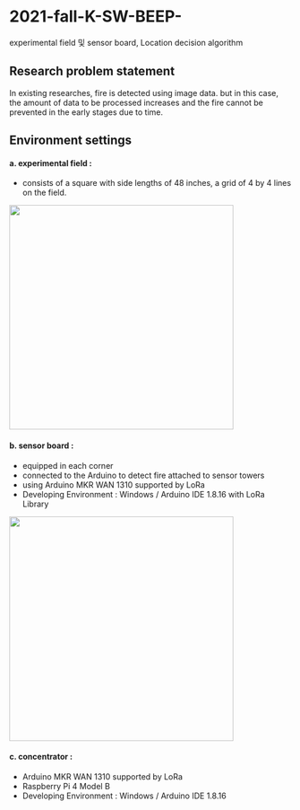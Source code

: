 # 2021-fall-K-SW-BEEP-
experimental field 및 sensor board, Location decision algorithm 

## Research problem statement
In existing researches, fire is detected using image data. 
but in this case, the amount of data to be processed increases and the fire cannot be prevented in the early stages due to time.


## Environment settings
####  a. experimental field : 
+ consists of a square with side lengths of 48 inches, a grid of 4 by 4 lines on the field.

<img src="https://user-images.githubusercontent.com/68414594/144638993-e1e913e3-b151-4eb4-8126-1b5cd7c4591d.jpg" width="400" height="400"/>

    
####  b. sensor board :
+ equipped in each corner
+ connected to the Arduino to detect fire attached to sensor towers
+ using Arduino MKR WAN 1310 supported by LoRa 
+ Developing Environment : Windows / Arduino IDE 1.8.16 with LoRa Library

<img src="https://user-images.githubusercontent.com/68414594/144638937-8e28a914-87dd-49e5-b0cc-3416339c6a23.jpg" width="400" height="400"/>


####  c. concentrator : 
+ Arduino MKR WAN 1310 supported by LoRa
+ Raspberry Pi 4 Model B
+ Developing Environment : Windows / Arduino IDE 1.8.16
